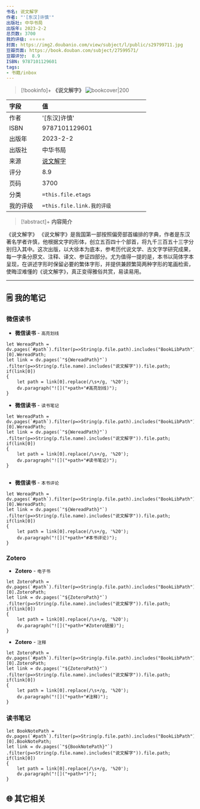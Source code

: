 ```yaml
---
书名: 说文解字
作者: "'[东汉]许慎'"
出版社: 中华书局
出版年: 2023-2-2 
总页数: 3700
我的评级: ⭐⭐⭐⭐⭐
封面: https://img2.doubanio.com/view/subject/l/public/s29799711.jpg
豆瓣页面: https://book.douban.com/subject/27599571/
豆瓣评分:  8.9 
ISBN: 9787101129601
tags: 
- 书籍/inbox
---
```


> [!bookinfo]+ **《说文解字》**
> ![bookcover|200](https://img2.doubanio.com/view/subject/l/public/s29799711.jpg)
>
| 字段   | 值                                       |
|:------ |:------------------------------------------ |
| 作者   | '[东汉]许慎'                           |
| ISBN   | 9787101129601                             |
| 出版年 | 2023-2-2                      |
| 出版社 | 中华书局                          |
| 来源   | [说文解字](https://book.douban.com/subject/27599571/) |
| 评分   |  8.9                            |
| 页码   | 3700                        |
| 分类   | `=this.file.etags`                       |
| 我的评级  | `=this.file.link.我的评级`                     |

  
> [!abstract]+ **内容简介**
>
《说文解字》
《说文解字》是我国第一部按照偏旁部首编排的字典，作者是东汉著名学者许慎，他根据文字的形体，创立五百四十个部首，将九千三百五十三字分别归入其中。这次出版，以大徐本为底本，参考历代说文学、古文字学研究成果，每一字条分原文、注释、译文、参证四部分。尤为值得一提的是，本书以简体字本呈现，在讲述字形时保留必要的繁体字形，并提供兼顾繁简两种字形的笔画检索，使晦涩难懂的《说文解字》，真正变得雅俗共赏，易读易用。

 

 
 

---

## 🗒️ 我的笔记


### 微信读书

- **微信读书** - `高亮划线`

```dataviewjs
let WereadPath = dv.pages(`#path`).filter(p=>String(p.file.path).includes("BookLibPath"))[0].WereadPath;
let link = dv.pages(`"${WereadPath}"`)
.filter(p=>String(p.file.name).includes("说文解字")).file.path;
if(link[0])
{
	let path = link[0].replace(/\s+/g, '%20');
	dv.paragraph("![]("+path+"#高亮划线)");
}

```

- **微信读书** - `读书笔记`

```dataviewjs
let WereadPath = dv.pages(`#path`).filter(p=>String(p.file.path).includes("BookLibPath"))[0].WereadPath;
let link = dv.pages(`"${WereadPath}"`)
.filter(p=>String(p.file.name).includes("说文解字")).file.path;
if(link[0])
{
	let path = link[0].replace(/\s+/g, '%20');
	dv.paragraph("![]("+path+"#读书笔记)");
}


```

- **微信读书** - `本书评论`

```dataviewjs
let WereadPath = dv.pages(`#path`).filter(p=>String(p.file.path).includes("BookLibPath"))[0].WereadPath;
let link = dv.pages(`"${WereadPath}"`)
.filter(p=>String(p.file.name).includes("说文解字")).file.path;
if(link[0])
{
	let path = link[0].replace(/\s+/g, '%20');
	dv.paragraph("![]("+path+"#本书评论)");
}

```


### Zotero

- **Zotero** - `电子书`

```dataviewjs
let ZoteroPath = dv.pages(`#path`).filter(p=>String(p.file.path).includes("BookLibPath"))[0].ZoteroPath;
let link = dv.pages(`"${ZoteroPath}"`)
.filter(p=>String(p.file.name).includes("说文解字")).file.path;
if(link[0])
{
	let path = link[0].replace(/\s+/g, '%20');
	dv.paragraph("![]("+path+"#Zotero链接)");
}
```

- **Zotero** - `注释`

```dataviewjs
let ZoteroPath = dv.pages(`#path`).filter(p=>String(p.file.path).includes("BookLibPath"))[0].ZoteroPath;
let link = dv.pages(`"${ZoteroPath}"`)
.filter(p=>String(p.file.name).includes("说文解字")).file.path;
if(link[0])
{
	let path = link[0].replace(/\s+/g, '%20');
	dv.paragraph("![]("+path+"#注释)");
}
```

### 读书笔记

```dataviewjs
let BookNotePath = dv.pages(`#path`).filter(p=>String(p.file.path).includes("BookLibPath"))[0].BookNotePath;
let link = dv.pages(`"${BookNotePath}"`)
.filter(p=>String(p.file.name).includes("说文解字")).file.path;
if(link[0])
{
	let path = link[0].replace(/\s+/g, '%20');
	dv.paragraph("![]("+path+")");
}
```



## 🌐 其它相关